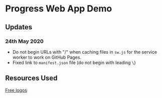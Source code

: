 # Progress Web App Demo

## Updates

### 24th May 2020

* Do not begin URLs with "/" when caching files in `sw.js` for the service worker to work on GitHub Pages.
* Fixed link to `manifest.json` file (do not begin with leading `\`)

## Resources Used
<a href="https://www.logobee.com/logo-design-blog/post/free-logos">Free logos</a>
